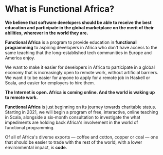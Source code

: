 # What is Functional Africa?

**We believe that software developers should be able to receive the best education and participate in the global
marketplace on the merit of their abilities, wherever in the world they are.**

**Functional Africa** is a program to provide education in **functional programming** to aspiring developers in
Africa who don't have access to the same teaching that the long-established tech communities in Europe and
America enjoy.

We want to make it easier for developers in Africa to participate in a global economy that is increasingly open
to remote work, without artificial barriers. We want it to be easier for anyone to apply for a remote job in
Haskell or Scala, and easier for employers to hire them.

**The Internet is open. Africa is coming online. And the world is waking up to remote work.**

**Functional Africa** is just beginning on its journey towards charitable status. Starting in 2021, we will begin
a program of free, interactive, online teaching in Scala, alongside a six-month consultation to investigate the
what impediments are holding back Africa's involvement in the world of functional programming.

Of all of Africa's diverse exports — coffee and cotton, copper or coal — one that should be easier to trade
with the rest of the world, with a lower environmental impact, is **code**.
